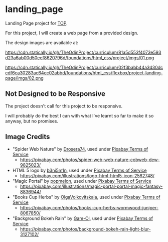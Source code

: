 # landing_page

Landing Page project for
[TOP](https://www.theodinproject.com/lessons/foundations-landing-page).

For this project, I will create a web page from a provided design.

The design images are available at:

<https://cdn.statically.io/gh/TheOdinProject/curriculum/81a5d553f4073e593d23a6ab00d50eef8620796d/foundations/html_css/project/imgs/01.png>

<https://cdn.statically.io/gh/TheOdinProject/curriculum/02f3babb44a3d30dccdf6ca30283ac64ec02abbd/foundations/html_css/flexbox/project-landing-page/imgs/02.png>

## Not Designed to be Responsive

The project doesn't call for this project to be responsive.

I will probably do the best I can with what I've learnt so far to make it so
anyway, but no promises.

## Image Credits

* "Spider Web Nature" by [Drosera74](https://pixabay.com/users/drosera74-48879945/), used under [Pixabay Terms of Service](https://pixabay.com/service/terms/)
  * <https://pixabay.com/photos/spider-web-web-nature-cobweb-dew-9825023/>
* HTML 5 logo by [b3nj5m1n](https://pixabay.com/users/b3nj5m1n-5952967/), used under [Pixabay Terms of Service](https://pixabay.com/service/terms/)
  * <https://pixabay.com/illustrations/logo-html-html5-icon-2582748/>
* "Magic Portal" by [popmelon](https://pixabay.com/users/popmelon-15508150/), used under [Pixabay Terms of Service](https://pixabay.com/service/terms/)
  * <https://pixabay.com/illustrations/magic-portal-portal-magic-fantasy-8836944/>
* "Books Cup Herbs" by [OlgaVolkovitskaia](https://pixabay.com/users/olgavolkovitskaia-24306566/), used under [Pixabay Terms of Service](https://pixabay.com/service/terms/)
  * <https://pixabay.com/photos/books-cup-herbs-wormwood-juniper-8067850/>
* "Background Bokeh Rain" by [Gam-Ol](https://pixabay.com/users/gam-ol-2829280/), used under [Pixabay Terms of Service](https://pixabay.com/service/terms/)
  * <https://pixabay.com/photos/background-bokeh-rain-light-blur-3127102/>
